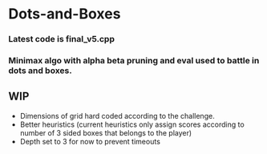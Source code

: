 # Dots-and-Boxes

### Latest code is final_v5.cpp
### Minimax algo with alpha beta pruning and eval used to battle in dots and boxes.

## WIP
- Dimensions of grid hard coded according to the challenge.
- Better heuristics (current heuristics only assign scores according to number of 3 sided boxes that belongs to the player)
- Depth set to 3 for now to prevent timeouts

